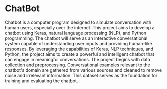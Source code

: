 # ChatBot
Chatbot is a  computer program designed to simulate conversation with human users, especially over the internet. 
This project aims to develop a chatbot using Keras, natural language processing (NLP), and Python programming. The chatbot will serve as an interactive conversational system capable of understanding user inputs and providing human-like responses. By leveraging the capabilities of Keras, NLP techniques, and Python, the project aims to create a powerful and intelligent chatbot that can engage in meaningful conversations.
The project begins with data collection and preprocessing. Conversational examples relevant to the chatbot's domain are gathered from various sources and cleaned to remove noise and irrelevant information. This dataset serves as the foundation for training and evaluating the chatbot.
